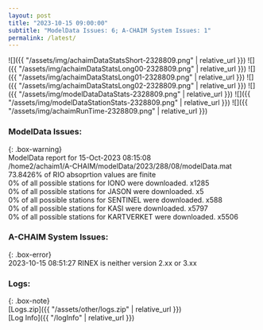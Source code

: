 ```yaml
---
layout: post
title: "2023-10-15 09:00:00"
subtitle: "ModelData Issues: 6; A-CHAIM System Issues: 1"
permalink: /latest/
---
```


![]({{ "/assets/img/achaimDataStatsShort-2328809.png" | relative_url }})
![]({{ "/assets/img/achaimDataStatsLong00-2328809.png" | relative_url }})
![]({{ "/assets/img/achaimDataStatsLong01-2328809.png" | relative_url }})
![]({{ "/assets/img/achaimDataStatsLong02-2328809.png" | relative_url }})
![]({{ "/assets/img/modelDataDataStats-2328809.png" | relative_url }})
![]({{ "/assets/img/modelDataStationStats-2328809.png" | relative_url }})
![]({{ "/assets/img/achaimRunTime-2328809.png" | relative_url }})


### ModelData Issues:  
  
{: .box-warning}  
 ModelData report for 15-Oct-2023 08:15:08   
 /home2/achaim1/A-CHAIM/modelData/2023/288/08/modelData.mat   
 73.8426% of RIO absoprtion values are finite   
 0% of all possible stations for IONO were downloaded. x1285   
 0% of all possible stations for JASON were downloaded. x5   
 0% of all possible stations for SENTINEL were downloaded. x588   
 0% of all possible stations for KASI were downloaded. x5797   
 0% of all possible stations for KARTVERKET were downloaded. x5506   
  
### A-CHAIM System Issues:  
  
{: .box-error}  
2023-10-15 08:51:27 RINEX is neither version 2.xx or 3.xx  

### Logs:  
  
{: .box-note}  
[Logs.zip]({{ "/assets/other/logs.zip" | relative_url }})  
[Log Info]({{ "/logInfo" | relative_url }})  
